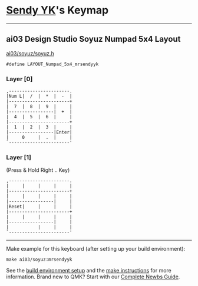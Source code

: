 # [Sendy YK](https://github.com/mrsendyyk)'s Keymap
---

## ai03 Design Studio Soyuz Numpad 5x4 Layout

[ai03/soyuz/soyuz.h](https://github.com/qmk/qmk_firmware/blob/master/keyboards/ai03/soyuz/soyuz.h)

    #define LAYOUT_Numpad_5x4_mrsendyyk

### Layer [0]

```
,-----------------------.
|Num L|  /  |  *  |  -  |
|-----------------------+
|  7  |  8  |  9  |     |
|-----------------|  +  |
|  4  |  5  |  6  |     |
|-----------------------+
|  1  |  2  |  3  |     |
|-----------------|Enter|
|     0     |  .  |     |
`-----------------------'
```

### Layer [1]

(Press & Hold Right `.` Key)

```
,-----------------------.
|     |     |     |     |
|-----------------------+
|     |     |     |     |
|-----------------|     |
|Reset|     |     |     |
|-----------------------+
|     |     |     |     |
|-----------------|     |
|           |     |     |
`-----------------------'
```

---

Make example for this keyboard (after setting up your build environment):

    make ai03/soyuz:mrsendyyk
    
See the [build environment setup](https://docs.qmk.fm/#/getting_started_build_tools) and the [make instructions](https://docs.qmk.fm/#/getting_started_make_guide) for more information. Brand new to QMK? Start with our [Complete Newbs Guide](https://docs.qmk.fm/#/newbs).
